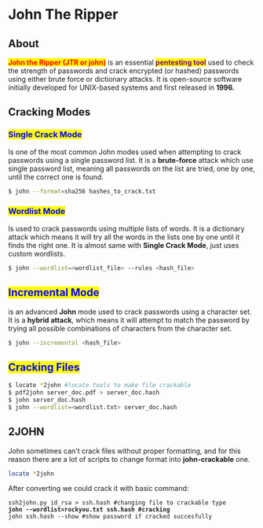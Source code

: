 # John The Ripper

## About

<mark style="color:red;">**John the Ripper (JTR or john)**</mark> is an essential <mark style="color:purple;">**pentesting tool**</mark> used to check the strength of passwords and crack encrypted (or hashed) passwords using either brute force or dictionary attacks. It is open-source software initially developed for UNIX-based systems and first released in **1996.**

## Cracking Modes

### <mark style="color:blue;">**Single Crack Mode**</mark>

Is one of the most common John modes used when attempting to crack passwords using a single password list. It is a **brute-force** attack which use single password list, meaning all passwords on the list are tried, one by one, until the correct one is found.

```bash
$ john --format=sha256 hashes_to_crack.txt
```

### <mark style="color:blue;">**Wordlist Mode**</mark>&#x20;

Is used to crack passwords using multiple lists of words. It is a dictionary attack which means it will try all the words in the lists one by one until it finds the right one. It is almost same with **Single Crack Mode**, just uses custom wordlists.

```bash
$ john --wordlist=<wordlist_file> --rules <hash_file>
```

## <mark style="color:blue;">**Incremental Mode**</mark>&#x20;

is an advanced **John** mode used to crack passwords using a character set. It is a **hybrid attack**, which means it will attempt to match the password by trying all possible combinations of characters from the character set.

```bash
$ john --incremental <hash_file>
```

## <mark style="color:blue;">**Cracking Files**</mark>

```bash
$ locate *2john #locate tools to make file crackable
$ pdf2john server_doc.pdf > server_doc.hash
$ john server_doc.hash
$ john --wordlist=<wordlist.txt> server_doc.hash
```

## 2JOHN

John sometimes can't crack files without proper formatting, and for this reason there are a lot of scripts to change format into **john-crackable** one.

```bash
locate *2john
```

After converting we could crack it with basic command:

<pre class="language-bash"><code class="lang-bash">ssh2john.py id_rsa > ssh.hash #changing file to crackable type
<strong>john --wordlist=rockyou.txt ssh.hash #cracking
</strong>john ssh.hash --show #show password if cracked succesfully
</code></pre>
